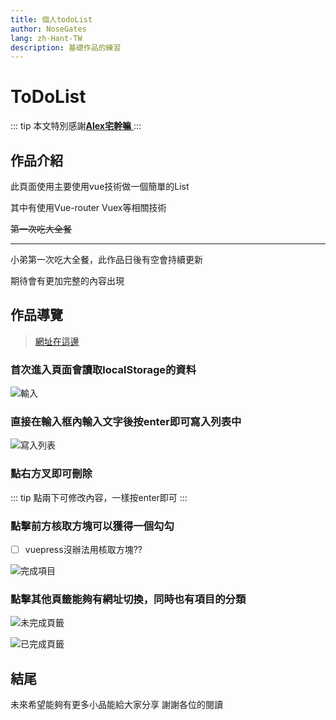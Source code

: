 ```yaml
---
title: 個人todoList
author: NoseGates
lang: zh-Hant-TW
description: 基礎作品的練習
---
```


# ToDoList

::: tip
本文特別感謝[**Alex宅幹嘛** ](https://youtu.be/l0eNPmyy4FQ)
:::

## 作品介紹

此頁面使用主要使用vue技術做一個簡單的List

其中有使用Vue-router Vuex等相關技術

~~第一次吃大全餐~~

***
小弟第一次吃大全餐，此作品日後有空會持續更新

期待會有更加完整的內容出現
## 作品導覽  
> [網址在這邊](http://todolist.onrender.com)

### 首次進入頁面會讀取localStorage的資料
![輸入](/todo/todo1.PNG)

### 直接在輸入框內輸入文字後按enter即可寫入列表中

![寫入列表](/todo/todo2.PNG)

### 點右方叉即可刪除

::: tip
點兩下可修改內容，一樣按enter即可
:::

### 點擊前方核取方塊可以獲得一個勾勾

- [ ] vuepress沒辦法用核取方塊??

![完成項目](/todo/todo3.PNG)

### 點擊其他頁籤能夠有網址切換，同時也有項目的分類

![未完成頁籤](/todo/todo4.PNG)

![已完成頁籤](/todo/todo5.PNG)


## 結尾

未來希望能夠有更多小品能給大家分享
謝謝各位的閱讀
